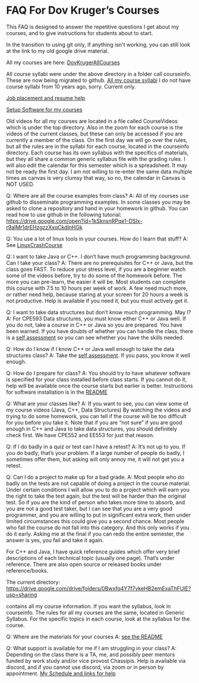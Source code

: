 # FAQ For Dov Kruger’s Courses

This FAQ is designed to answer the repetitive questions I get about my courses, and to give instructions for students about to start.

In the transition to using git only, if anything isn't working, you can still look at the link to my old google drive material.

All my courses are here: [DovKrugerAllCourses](https://drive.google.com/drive/folders/0Bwxfq4Y7f7vkeHB2emExaThFUlE?resourcekey=0-vc7jfyiAfUHaAAc1ZPX5rw&usp=sharing)

All course syllabi were under the above directory in a folder call courseinfo. These are now being migrated to github.
[All my course syllabi](https://drive.google.com/drive/folders/0Bwxfq4Y7f7vkeXRQWk91YVF3MkE?resourcekey=0-PyWvn62RTq4drIitu7KrEg&usp=sharing)
I do not have course syllabi from 10 years ago, sorry. Current only.

[Job placement and resume help](https://drive.google.com/drive/folders/0Bwxfq4Y7f7vkYnVOelNLYzdKc28?resourcekey=0-LB6C0rp-cWKM8C-DMtNTUA&usp=sharing)

[Setup Software for my courses](README.md)

Old videos for all my courses are located in a file called CourseVideos which is under the top directory. Also in the zoom for each course is the videos of the current classes, but these can only be accessed if you are currently a member of the class.
On the first day we will go over the rules, but all the rules are in the syllabi for each course, located in the courseinfo directory. Each course has its own syllabus with the specifics of materials, but they all share a common generic syllabus file with the grading rules.
I will also edit the calendar for this semester which is a spreadsheet. It may not be ready the first day. I am not willing to re-enter the same data multiple times as canvas is very clumsy that way, so no, the calendar in Canvas is NOT USED.

Q: Where are all the course examples from class?
A: All of my courses use github to disseminate programming examples. In some classes you may be asked to clone a repository and hand in your homework in github. You can read how to use github in the following tutorial: <https://drive.google.com/open?id=1kSknsnRPqe1-DSIx-r9alMr1drEHzgzzXxqCkdlnHGk>

Q: You use a lot of linux tools in your courses. How do I learn that stuff?
A: See [LinuxCrashCourse](https://github.com/LinuxCrashCourse)

Q: I want to take Java or C++.  I don’t have much programming background.  Can I take your class?
A: There are no prerequisites for C++ or Java, but the class goes FAST.  To reduce your stress level, if you are a beginner watch some of the videos before, try to do some of the homework before.  The more you can pre-learn, the easier it will be. Most students can complete this course with 7.5 to 10 hours per week of work. A few need much more, or rather need help, because staring at your screen for 20 hours a week is not productive. Help is available if you need it, but you must actively get it.

Q: I want to take data structures but don’t know much programming. May I?
A: For CPE593 Data structures, you must know either C++ or Java well.  If you do not, take a course in C++ or Java so you are prepared. You have been warned.
If you have doubts of whether you can handle the class, there is a [self assessment](selfassess.md) so you can see whether you have the skills needed.

Q: How do I know if I know C++ or Java well enough to take the data structures class?
A: Take the [self assessment](selfassess.md). If you pass, you know it well enough.

Q: How do I prepare for class?
A: You should try to have whatever software is specified for your class installed before class starts. If you cannot do it, help will be available once the course starts but earlier is better. Instructions for software installation is in the [README](README.md)

Q: What are your classes like?
A: If you want to see, you can view some of my course videos (Java, C++, Data Structures)
By watching the videos and trying to do some homework, you can tell if the course will be too difficult for you before you take it.  Note that if you are “not sure” if you are good enough in C++ and Java to take data structures, you should definitely check first.  We have CPE552 and EE553 for just that reason.

Q: If I do badly in a quiz or test can I have a retest?
A: It’s not up to you. If you do badly, that’s your problem. If a large number of people do badly, I sometimes offer them, but asking will only annoy me, it will not get you a retest.

Q: Can I do a project to make up for a bad grade.
A: Most people who do badly on the tests are not capable of doing a project in the course material. Under certain conditions I will allow you to do a project which will earn you the right to take the test again, but the test will be harder than the original test. So if you are the kind of person who takes more time to absorb, and you are not a good test taker, but I can see that you are a very good programmer, and you are willing to put in significant extra work, then under limited circumstances this could give you a second chance. Most people who fail the course do not fall into this category. And this only works if you do it early. Asking me at the final if you can redo the entire semester, the answer is yes, you fail and take it again.

For C++ and Java, I have quick reference guides which offer very brief descriptions of each technical topic (usually one page).  That’s under reference.  There are also open source or released books under reference/books.

The current directory: <https://drive.google.com/drive/folders/0Bwxfq4Y7f7vkeHB2emExaThFUlE?usp=sharing>

contains all my course information.  If you want the syllabus, look in courseinfo.  The rules for all my courses are the same, located in Generic Syllabus.  For the specific topics in each course, look at the syllabus for the course.

Q: Where are the materials for your courses
A: [see the README](README.md)

Q: What support is available for me if I am struggling in your class?
A: Depending on the class there is a TA, me, and possibly peer mentors funded by work study and/or vice provost Chassipis. Help is available via discord, and if you cannot use discord, via zoom or in person by appointment. [My Schedule and links for help](http://bit.ly/3n1TA2L)
